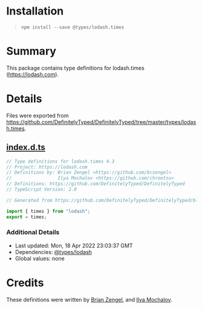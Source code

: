 # Installation
> `npm install --save @types/lodash.times`

# Summary
This package contains type definitions for lodash.times (https://lodash.com).

# Details
Files were exported from https://github.com/DefinitelyTyped/DefinitelyTyped/tree/master/types/lodash.times.
## [index.d.ts](https://github.com/DefinitelyTyped/DefinitelyTyped/tree/master/types/lodash.times/index.d.ts)
````ts
// Type definitions for lodash.times 4.3
// Project: https://lodash.com
// Definitions by: Brian Zengel <https://github.com/bczengel>
//                 Ilya Mochalov <https://github.com/chrootsu>
// Definitions: https://github.com/DefinitelyTyped/DefinitelyTyped
// TypeScript Version: 2.8

// Generated from https://github.com/DefinitelyTyped/DefinitelyTyped/blob/master/types/lodash/scripts/generate-modules.ts

import { times } from "lodash";
export = times;

````

### Additional Details
 * Last updated: Mon, 18 Apr 2022 23:03:37 GMT
 * Dependencies: [@types/lodash](https://npmjs.com/package/@types/lodash)
 * Global values: none

# Credits
These definitions were written by [Brian Zengel](https://github.com/bczengel), and [Ilya Mochalov](https://github.com/chrootsu).
